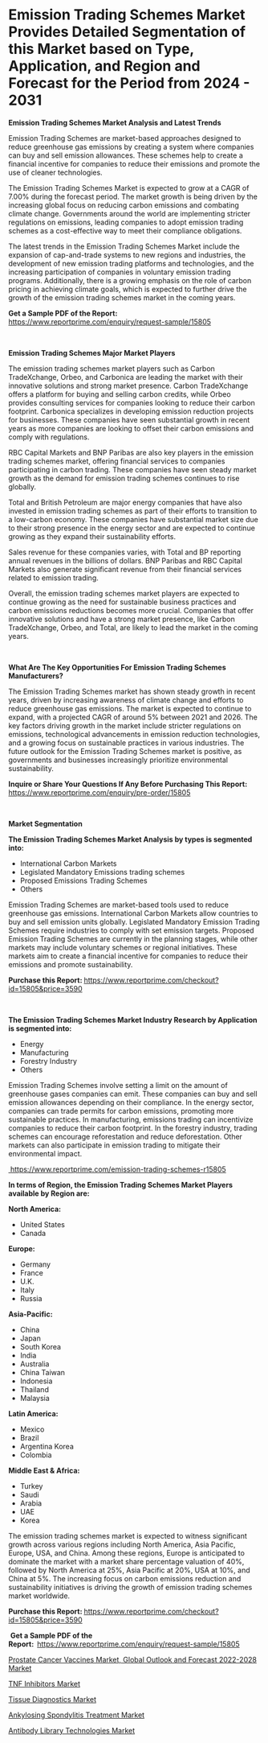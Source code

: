 <p><h1>Emission Trading Schemes Market Provides Detailed Segmentation of this Market based on Type, Application, and Region and Forecast for the Period from 2024 - 2031</h1></p><p><strong>Emission Trading Schemes Market Analysis and Latest Trends</strong></p>
<p><p>Emission Trading Schemes are market-based approaches designed to reduce greenhouse gas emissions by creating a system where companies can buy and sell emission allowances. These schemes help to create a financial incentive for companies to reduce their emissions and promote the use of cleaner technologies.</p><p>The Emission Trading Schemes Market is expected to grow at a CAGR of 7.00% during the forecast period. The market growth is being driven by the increasing global focus on reducing carbon emissions and combating climate change. Governments around the world are implementing stricter regulations on emissions, leading companies to adopt emission trading schemes as a cost-effective way to meet their compliance obligations.</p><p>The latest trends in the Emission Trading Schemes Market include the expansion of cap-and-trade systems to new regions and industries, the development of new emission trading platforms and technologies, and the increasing participation of companies in voluntary emission trading programs. Additionally, there is a growing emphasis on the role of carbon pricing in achieving climate goals, which is expected to further drive the growth of the emission trading schemes market in the coming years.</p></p>
<p><strong>Get a Sample PDF of the Report:&nbsp;</strong> <a href="https://www.reportprime.com/enquiry/request-sample/15805">https://www.reportprime.com/enquiry/request-sample/15805</a></p>
<p>&nbsp;</p>
<p><strong>Emission Trading Schemes Major Market Players</strong></p>
<p><p>The emission trading schemes market players such as Carbon TradeXchange, Orbeo, and Carbonica are leading the market with their innovative solutions and strong market presence. Carbon TradeXchange offers a platform for buying and selling carbon credits, while Orbeo provides consulting services for companies looking to reduce their carbon footprint. Carbonica specializes in developing emission reduction projects for businesses. These companies have seen substantial growth in recent years as more companies are looking to offset their carbon emissions and comply with regulations.</p><p>RBC Capital Markets and BNP Paribas are also key players in the emission trading schemes market, offering financial services to companies participating in carbon trading. These companies have seen steady market growth as the demand for emission trading schemes continues to rise globally.</p><p>Total and British Petroleum are major energy companies that have also invested in emission trading schemes as part of their efforts to transition to a low-carbon economy. These companies have substantial market size due to their strong presence in the energy sector and are expected to continue growing as they expand their sustainability efforts.</p><p>Sales revenue for these companies varies, with Total and BP reporting annual revenues in the billions of dollars. BNP Paribas and RBC Capital Markets also generate significant revenue from their financial services related to emission trading.</p><p>Overall, the emission trading schemes market players are expected to continue growing as the need for sustainable business practices and carbon emissions reductions becomes more crucial. Companies that offer innovative solutions and have a strong market presence, like Carbon TradeXchange, Orbeo, and Total, are likely to lead the market in the coming years.</p></p>
<p>&nbsp;</p>
<p><strong>What Are The Key Opportunities For Emission Trading Schemes Manufacturers?</strong></p>
<p><p>The Emission Trading Schemes market has shown steady growth in recent years, driven by increasing awareness of climate change and efforts to reduce greenhouse gas emissions. The market is expected to continue to expand, with a projected CAGR of around 5% between 2021 and 2026. The key factors driving growth in the market include stricter regulations on emissions, technological advancements in emission reduction technologies, and a growing focus on sustainable practices in various industries. The future outlook for the Emission Trading Schemes market is positive, as governments and businesses increasingly prioritize environmental sustainability.</p></p>
<p><strong>Inquire or Share Your Questions If Any Before Purchasing This Report:</strong> <a href="https://www.reportprime.com/enquiry/pre-order/15805">https://www.reportprime.com/enquiry/pre-order/15805</a></p>
<p>&nbsp;</p>
<p><strong>Market Segmentation</strong></p>
<p><strong>The Emission Trading Schemes Market Analysis by types is segmented into:</strong></p>
<p><ul><li>International Carbon Markets</li><li>Legislated Mandatory Emissions trading schemes</li><li>Proposed Emissions Trading Schemes</li><li>Others</li></ul></p>
<p><p>Emission Trading Schemes are market-based tools used to reduce greenhouse gas emissions. International Carbon Markets allow countries to buy and sell emission units globally. Legislated Mandatory Emission Trading Schemes require industries to comply with set emission targets. Proposed Emission Trading Schemes are currently in the planning stages, while other markets may include voluntary schemes or regional initiatives. These markets aim to create a financial incentive for companies to reduce their emissions and promote sustainability.</p></p>
<p><strong>Purchase this Report:&nbsp;</strong><a href="https://www.reportprime.com/checkout?id=15805&price=3590">https://www.reportprime.com/checkout?id=15805&price=3590</a></p>
<p>&nbsp;</p>
<p><strong>The Emission Trading Schemes Market Industry Research by Application is segmented into:</strong></p>
<p><ul><li>Energy</li><li>Manufacturing</li><li>Forestry Industry</li><li>Others</li></ul></p>
<p><p>Emission Trading Schemes involve setting a limit on the amount of greenhouse gases companies can emit. These companies can buy and sell emission allowances depending on their compliance. In the energy sector, companies can trade permits for carbon emissions, promoting more sustainable practices. In manufacturing, emissions trading can incentivize companies to reduce their carbon footprint. In the forestry industry, trading schemes can encourage reforestation and reduce deforestation. Other markets can also participate in emission trading to mitigate their environmental impact.</p></p>
<p><a href="https://www.reportprime.com/emission-trading-schemes-r15805">&nbsp;https://www.reportprime.com/emission-trading-schemes-r15805</a></p>
<p><strong>In terms of Region, the Emission Trading Schemes Market Players available by Region are:</strong></p>
<p>
    <p> <strong> North America: </strong>
        <ul>
            <li>United States</li>
            <li>Canada</li>
        </ul>
        </p> 
    <p> <strong> Europe: </strong>
        <ul>
            <li>Germany</li>
            <li>France</li>
            <li>U.K.</li>
            <li>Italy</li>
            <li>Russia</li>
        </ul>
        </p> 
    <p> <strong> Asia-Pacific: </strong>
        <ul>
            <li>China</li>
            <li>Japan</li>
            <li>South Korea</li>
            <li>India</li>
            <li>Australia</li>
            <li>China Taiwan</li>
            <li>Indonesia</li>
            <li>Thailand</li>
            <li>Malaysia</li>
        </ul>
        </p> 
    <p> <strong> Latin America: </strong>
        <ul>
            <li>Mexico</li>
            <li>Brazil</li>
            <li>Argentina Korea</li>
            <li>Colombia</li>
        </ul>
        </p> 
    <p> <strong> Middle East & Africa: </strong>
        <ul>
            <li>Turkey</li>
            <li>Saudi</li>
            <li>Arabia</li>
            <li>UAE</li>
            <li>Korea</li>
        </ul>
    </p>
    </p>
<p><p>The emission trading schemes market is expected to witness significant growth across various regions including North America, Asia Pacific, Europe, USA, and China. Among these regions, Europe is anticipated to dominate the market with a market share percentage valuation of 40%, followed by North America at 25%, Asia Pacific at 20%, USA at 10%, and China at 5%. The increasing focus on carbon emissions reduction and sustainability initiatives is driving the growth of emission trading schemes market worldwide.</p></p>
<p><strong>Purchase this Report: </strong><a href="https://www.reportprime.com/checkout?id=15805&price=3590">https://www.reportprime.com/checkout?id=15805&price=3590</a></p>
<p>&nbsp;<strong>Get a Sample PDF of the Report:&nbsp;&nbsp;</strong><a href="https://www.reportprime.com/enquiry/request-sample/15805">https://www.reportprime.com/enquiry/request-sample/15805</a></p>
<p><strong></strong></p>
<p><p><a href="https://issuu.com/reportprime-2/docs/prostate-cancer-vaccines-market-glo_b6f375c80024ea">Prostate Cancer Vaccines Market, Global Outlook and Forecast 2022-2028 Market</a></p><p><a href="https://github.com/gulaimolin/Market-Research-Report-List-6/blob/main/tnf-inhibitors-market.md">TNF Inhibitors Market</a></p><p><a href="https://github.com/RoccoManning/Market-Research-Report-List-6/blob/main/tissue-diagnostics-market.md">Tissue Diagnostics Market</a></p><p><a href="https://github.com/mauripalmi/Market-Research-Report-List-5/blob/main/ankylosing-spondylitis-treatment-market.md">Ankylosing Spondylitis Treatment Market</a></p><p><a href="https://github.com/nicoletavirag/Market-Research-Report-List-5/blob/main/antibody-library-technologies-market.md">Antibody Library Technologies Market</a></p></p>